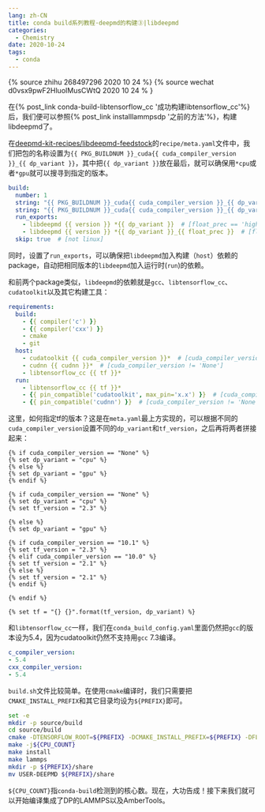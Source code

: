 ```yaml
---
lang: zh-CN
title: conda build系列教程·deepmd的构建③|libdeepmd
categories:
  - Chemistry
date: 2020-10-24
tags:
  - conda
---
```

{% source zhihu 268497296 2020 10 24 %}
{% source wechat d0vsx9pwF2HluoIMusCWtQ 2020 10 24 % }

在{% post_link conda-build-libtensorflow_cc '成功构建libtensorflow_cc'%}后，我们便可以参照{% post_link installlammpsdp '之前的方法'%}，构建libdeepmd了。
<!--more-->

在[deepmd-kit-recipes/libdeepmd-feedstock](https://github.com/deepmd-kit-recipes/libdeepmd-feedstock)的`recipe/meta.yaml`文件中，我们把包的名称设置为`{{ PKG_BUILDNUM }}_cuda{{ cuda_compiler_version }}_{{ dp_variant }}`，其中把`{{ dp_variant }}`放在最后，就可以确保用`*cpu`或者`*gpu`就可以搜寻到指定的版本。

```yaml
build:
  number: 1
  string: "{{ PKG_BUILDNUM }}_cuda{{ cuda_compiler_version }}_{{ dp_variant }}"  # [float_prec == 'high']
  string: "{{ PKG_BUILDNUM }}_cuda{{ cuda_compiler_version }}_{{ dp_variant }}_{{float_prec}}"  # [float_prec != 'high']
  run_exports:
    - libdeepmd {{ version }} *{{ dp_variant }}  # [float_prec == 'high']
    - libdeepmd {{ version }} *{{ dp_variant }}_{{ float_prec }}  # [float_prec != 'high']
  skip: true  # [not linux]
```

同时，设置了`run_exports`，可以确保把`libdeepmd`加入构建（`host`）依赖的package，自动把相同版本的`libdeepmd`加入运行时(`run`)的依赖。

和前两个package类似，`libdeepmd`的依赖就是`gcc`、`libtensorflow_cc`、`cudatoolkit`以及其它构建工具：

```yaml
requirements:
  build:
    - {{ compiler('c') }}
    - {{ compiler('cxx') }}
    - cmake
    - git
  host:
    - cudatoolkit {{ cuda_compiler_version }}*  # [cuda_compiler_version != 'None']
    - cudnn {{ cudnn }}*  # [cuda_compiler_version != 'None']
    - libtensorflow_cc {{ tf }}*
  run:
    - libtensorflow_cc {{ tf }}*
    - {{ pin_compatible('cudatoolkit', max_pin='x.x') }}  # [cuda_compiler_version != 'None']
    - {{ pin_compatible('cudnn') }}  # [cuda_compiler_version != 'None']
```

这里，如何指定tf的版本？这是在`meta.yaml`最上方实现的，可以根据不同的`cuda_compiler_version`设置不同的`dp_variant`和`tf_version`，之后再将两者拼接起来：
```jinja2
{% if cuda_compiler_version == "None" %}
{% set dp_variant = "cpu" %}
{% else %}
{% set dp_variant = "gpu" %}
{% endif %}

{% if cuda_compiler_version == "None" %}
{% set dp_variant = "cpu" %}
{% set tf_version = "2.3" %}

{% else %}
{% set dp_variant = "gpu" %}

{% if cuda_compiler_version == "10.1" %}
{% set tf_version = "2.3" %}
{% elif cuda_compiler_version == "10.0" %}
{% set tf_version = "2.1" %}
{% else %}
{% set tf_version = "2.1" %}
{% endif %}

{% endif %}

{% set tf = "{} {}".format(tf_version, dp_variant) %}
```

和`libtensorflow_cc`一样，我们在`conda_build_config.yaml`里面仍然把`gcc`的版本设为5.4，因为cudatoolkit仍然不支持用`gcc` 7.3编译。

```yaml
c_compiler_version:
- 5.4
cxx_compiler_version:
- 5.4
```

`build.sh`文件比较简单。在使用`cmake`编译时，我们只需要把`CMAKE_INSTALL_PREFIX`和其它目录均设为`${PREFIX}`即可。

```sh
set -e
mkdir -p source/build
cd source/build
cmake -DTENSORFLOW_ROOT=${PREFIX} -DCMAKE_INSTALL_PREFIX=${PREFIX} -DFLOAT_PREC=${float_prec} -DCMAKE_CXX_FLAGS="-lrt -pthread" -DCMAKE_SHARED_LINKER_FLAGS_INIT="-lrt -pthread" -DCMAKE_LINK_WHAT_YOU_USE=TRUE ..
make -j${CPU_COUNT}
make install
make lammps
mkdir -p ${PREFIX}/share
mv USER-DEEPMD ${PREFIX}/share
```

`${CPU_COUNT}`指`conda-build`检测到的核心数。现在，大功告成！接下来我们就可以开始编译集成了DP的LAMMPS以及AmberTools。
